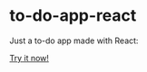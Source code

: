 # to-do-app-react

Just a to-do app made with React:

[Try it now!](http://bernardpirlea.github.io/to-do-app-react)
